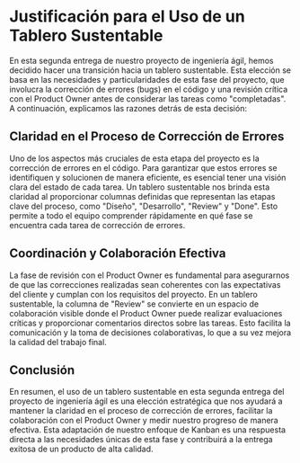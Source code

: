# Justificación para el Uso de un Tablero Sustentable

En esta segunda entrega de nuestro proyecto de ingeniería ágil, hemos decidido hacer una transición hacia un tablero sustentable. Esta elección se basa en las necesidades y particularidades de esta fase del proyecto, que involucra la corrección de errores (bugs) en el código y una revisión crítica con el Product Owner antes de considerar las tareas como "completadas". A continuación, explicamos las razones detrás de esta decisión:

## Claridad en el Proceso de Corrección de Errores

Uno de los aspectos más cruciales de esta etapa del proyecto es la corrección de errores en el código. Para garantizar que estos errores se identifiquen y solucionen de manera eficiente, es esencial tener una visión clara del estado de cada tarea. Un tablero sustentable nos brinda esta claridad al proporcionar columnas definidas que representan las etapas clave del proceso, como "Diseño", "Desarrollo", "Review" y "Done". Esto permite a todo el equipo comprender rápidamente en qué fase se encuentra cada tarea de corrección de errores.

## Coordinación y Colaboración Efectiva

La fase de revisión con el Product Owner es fundamental para asegurarnos de que las correcciones realizadas sean coherentes con las expectativas del cliente y cumplan con los requisitos del proyecto. En un tablero sustentable, la columna de "Review" se convierte en un espacio de colaboración visible donde el Product Owner puede realizar evaluaciones críticas y proporcionar comentarios directos sobre las tareas. Esto facilita la comunicación y la toma de decisiones colaborativas, lo que a su vez mejora la calidad del trabajo final.

## Conclusión

En resumen, el uso de un tablero sustentable en esta segunda entrega del proyecto de ingeniería ágil es una elección estratégica que nos ayudará a mantener la claridad en el proceso de corrección de errores, facilitar la colaboración con el Product Owner y medir nuestro progreso de manera efectiva. Esta adaptación de nuestro enfoque de Kanban es una respuesta directa a las necesidades únicas de esta fase y contribuirá a la entrega exitosa de un producto de alta calidad.
